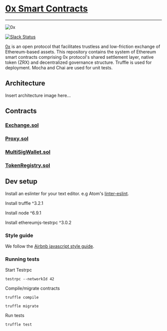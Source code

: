 # [0x Smart Contracts](https://0xProject.com)
---
![0x](https://github.com/0xProject/0xProject.github.io/blob/master/img/logo/logo50.png)

[![Slack Status](http://slack.0xProject.com/badge.svg)](http://slack.0xProject.com)

[0x](https://0xProject.com) is an open protocol that facilitates trustless and low-friction exchange of Ethereum-based assets. This repository contains the system of Ethereum smart contracts comprising 0x protocol's shared settlement layer, native token (ZRX) and decentralized governance structure. Truffle is used for deployment. Mocha and Chai are used for unit tests.

## Architecture

Insert architecture image here...

## Contracts

### [Exchange.sol](https://github.com/0xProject/contracts/tree/master/contracts/Exchange.sol)

### [Proxy.sol](https://github.com/0xProject/contracts/tree/master/contracts/Proxy.sol)

### [MultiSigWallet.sol](https://github.com/0xProject/contracts/tree/master/contracts/MultiSigWallet.sol)

### [TokenRegistry.sol](https://github.com/0xProject/contracts/tree/master/contracts/TokenRegistry.sol)

## Dev setup

Install an eslinter for your text editor. e.g Atom's [linter-eslint](https://atom.io/packages/linter-eslint).

Install truffle ^3.2.1

Install node ^6.9.1

Install ethereumjs-testrpc ^3.0.2

### Style guide

We follow the [Airbnb javascript style guide](https://github.com/airbnb/javascript).

### Running tests

Start Testrpc

```
testrpc --networkId 42
```

Compile/migrate contracts

```
truffle compile
```

```
truffle migrate
```

Run tests

```
truffle test
```
